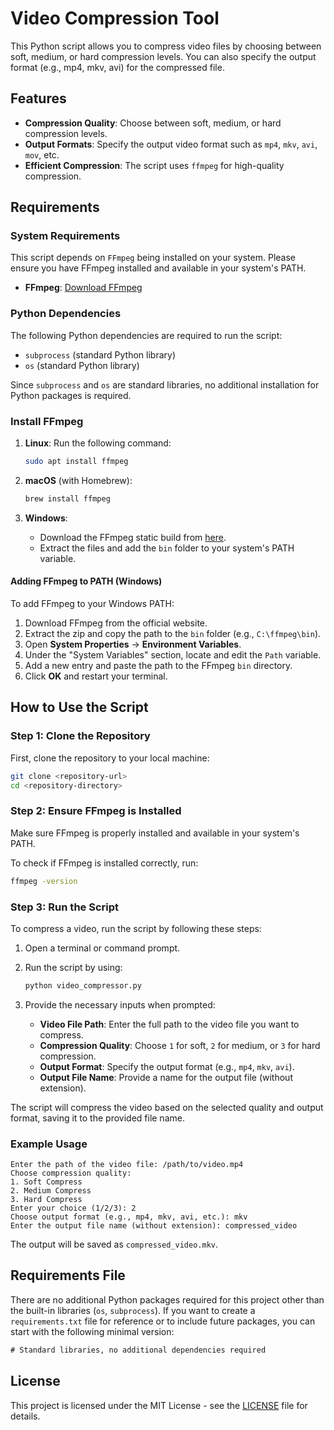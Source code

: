 
# Video Compression Tool

This Python script allows you to compress video files by choosing between soft, medium, or hard compression levels. You can also specify the output format (e.g., mp4, mkv, avi) for the compressed file.

## Features
- **Compression Quality**: Choose between soft, medium, or hard compression levels.
- **Output Formats**: Specify the output video format such as `mp4`, `mkv`, `avi`, `mov`, etc.
- **Efficient Compression**: The script uses `ffmpeg` for high-quality compression.

## Requirements

### System Requirements
This script depends on `FFmpeg` being installed on your system. Please ensure you have FFmpeg installed and available in your system's PATH.

- **FFmpeg**: [Download FFmpeg](https://ffmpeg.org/download.html)

### Python Dependencies
The following Python dependencies are required to run the script:

- `subprocess` (standard Python library)
- `os` (standard Python library)

Since `subprocess` and `os` are standard libraries, no additional installation for Python packages is required.

### Install FFmpeg

1. **Linux**: Run the following command:
    ```bash
    sudo apt install ffmpeg
    ```

2. **macOS** (with Homebrew):
    ```bash
    brew install ffmpeg
    ```

3. **Windows**:
    - Download the FFmpeg static build from [here](https://ffmpeg.org/download.html).
    - Extract the files and add the `bin` folder to your system's PATH variable.

#### Adding FFmpeg to PATH (Windows)
To add FFmpeg to your Windows PATH:

1. Download FFmpeg from the official website.
2. Extract the zip and copy the path to the `bin` folder (e.g., `C:\ffmpeg\bin`).
3. Open **System Properties** -> **Environment Variables**.
4. Under the "System Variables" section, locate and edit the `Path` variable.
5. Add a new entry and paste the path to the FFmpeg `bin` directory.
6. Click **OK** and restart your terminal.

## How to Use the Script

### Step 1: Clone the Repository

First, clone the repository to your local machine:

```bash
git clone <repository-url>
cd <repository-directory>
```

### Step 2: Ensure FFmpeg is Installed

Make sure FFmpeg is properly installed and available in your system's PATH.

To check if FFmpeg is installed correctly, run:

```bash
ffmpeg -version
```

### Step 3: Run the Script

To compress a video, run the script by following these steps:

1. Open a terminal or command prompt.
2. Run the script by using:

    ```bash
    python video_compressor.py
    ```

3. Provide the necessary inputs when prompted:
   - **Video File Path**: Enter the full path to the video file you want to compress.
   - **Compression Quality**: Choose `1` for soft, `2` for medium, or `3` for hard compression.
   - **Output Format**: Specify the output format (e.g., `mp4`, `mkv`, `avi`).
   - **Output File Name**: Provide a name for the output file (without extension).

The script will compress the video based on the selected quality and output format, saving it to the provided file name.

### Example Usage

```
Enter the path of the video file: /path/to/video.mp4
Choose compression quality:
1. Soft Compress
2. Medium Compress
3. Hard Compress
Enter your choice (1/2/3): 2
Choose output format (e.g., mp4, mkv, avi, etc.): mkv
Enter the output file name (without extension): compressed_video
```

The output will be saved as `compressed_video.mkv`.

## Requirements File

There are no additional Python packages required for this project other than the built-in libraries (`os`, `subprocess`). If you want to create a `requirements.txt` file for reference or to include future packages, you can start with the following minimal version:

```txt
# Standard libraries, no additional dependencies required
```

## License

This project is licensed under the MIT License - see the [LICENSE](LICENSE) file for details.
```# Video-Compressor-Python